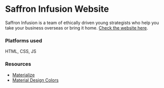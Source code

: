 <h1>Saffron Infusion Website</h1>
<p>Saffron Infusion is a team of ethically driven young strategists who help you take your business overseas or bring it home. <a href="http://krunalrasik.github.io/saffron-infusion/">Check the website here</a>.</p>
<h3>Platforms used</h3>
HTML, CSS, JS

<h3>Resources</h3>
<ul>
    <li><a href="http://materializecss.com/">Materialize</a></li>
    <li><a href="http://www.materialpalette.com/">Material Design Colors</a></li>
</ul>